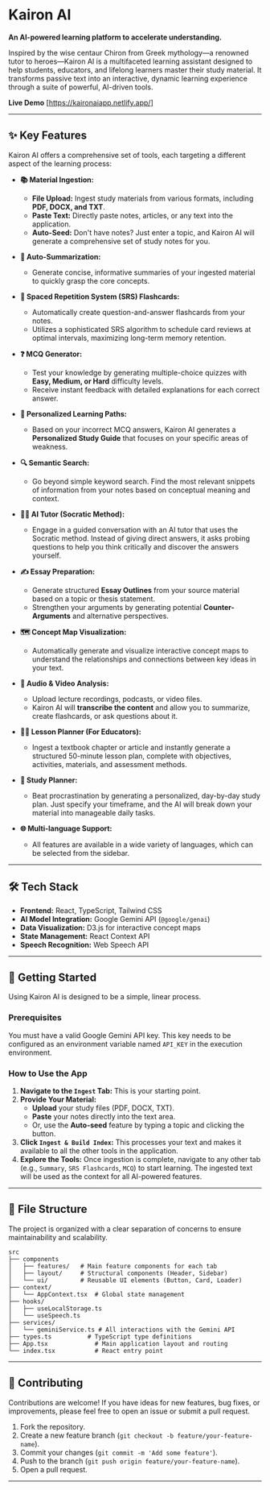 
# Kairon AI

**An AI-powered learning platform to accelerate understanding.**

Inspired by the wise centaur Chiron from Greek mythology—a renowned tutor to heroes—Kairon AI is a multifaceted learning assistant designed to help students, educators, and lifelong learners master their study material. It transforms passive text into an interactive, dynamic learning experience through a suite of powerful, AI-driven tools.


**Live Demo** [https://kaironaiapp.netlify.app/]

---

## ✨ Key Features

Kairon AI offers a comprehensive set of tools, each targeting a different aspect of the learning process:

*   **📚 Material Ingestion:**
    *   **File Upload:** Ingest study materials from various formats, including **PDF, DOCX, and TXT**.
    *   **Paste Text:** Directly paste notes, articles, or any text into the application.
    *   **Auto-Seed:** Don't have notes? Just enter a topic, and Kairon AI will generate a comprehensive set of study notes for you.

*   **📝 Auto-Summarization:**
    *   Generate concise, informative summaries of your ingested material to quickly grasp the core concepts.

*   **🧠 Spaced Repetition System (SRS) Flashcards:**
    *   Automatically create question-and-answer flashcards from your notes.
    *   Utilizes a sophisticated SRS algorithm to schedule card reviews at optimal intervals, maximizing long-term memory retention.

*   **❓ MCQ Generator:**
    *   Test your knowledge by generating multiple-choice quizzes with **Easy, Medium, or Hard** difficulty levels.
    *   Receive instant feedback with detailed explanations for each correct answer.

*   **🎯 Personalized Learning Paths:**
    *   Based on your incorrect MCQ answers, Kairon AI generates a **Personalized Study Guide** that focuses on your specific areas of weakness.

*   **🔍 Semantic Search:**
    *   Go beyond simple keyword search. Find the most relevant snippets of information from your notes based on conceptual meaning and context.

*   **🧑‍🏫 AI Tutor (Socratic Method):**
    *   Engage in a guided conversation with an AI tutor that uses the Socratic method. Instead of giving direct answers, it asks probing questions to help you think critically and discover the answers yourself.

*   **✍️ Essay Preparation:**
    *   Generate structured **Essay Outlines** from your source material based on a topic or thesis statement.
    *   Strengthen your arguments by generating potential **Counter-Arguments** and alternative perspectives.

*   **🗺️ Concept Map Visualization:**
    *   Automatically generate and visualize interactive concept maps to understand the relationships and connections between key ideas in your text.

*   **🎤 Audio & Video Analysis:**
    *   Upload lecture recordings, podcasts, or video files.
    *   Kairon AI will **transcribe the content** and allow you to summarize, create flashcards, or ask questions about it.

*   **👨‍🏫 Lesson Planner (For Educators):**
    *   Ingest a textbook chapter or article and instantly generate a structured 50-minute lesson plan, complete with objectives, activities, materials, and assessment methods.

*   **📅 Study Planner:**
    *   Beat procrastination by generating a personalized, day-by-day study plan. Just specify your timeframe, and the AI will break down your material into manageable daily tasks.

*   **🌐 Multi-language Support:**
    *   All features are available in a wide variety of languages, which can be selected from the sidebar.

---

## 🛠️ Tech Stack

*   **Frontend:** React, TypeScript, Tailwind CSS
*   **AI Model Integration:** Google Gemini API (`@google/genai`)
*   **Data Visualization:** D3.js for interactive concept maps
*   **State Management:** React Context API
*   **Speech Recognition:** Web Speech API

---

## 🚀 Getting Started

Using Kairon AI is designed to be a simple, linear process.

### Prerequisites

You must have a valid Google Gemini API key. This key needs to be configured as an environment variable named `API_KEY` in the execution environment.

### How to Use the App

1.  **Navigate to the `Ingest` Tab:** This is your starting point.
2.  **Provide Your Material:**
    *   **Upload** your study files (PDF, DOCX, TXT).
    *   **Paste** your notes directly into the text area.
    *   Or, use the **Auto-seed** feature by typing a topic and clicking the button.
3.  **Click `Ingest & Build Index`:** This processes your text and makes it available to all the other tools in the application.
4.  **Explore the Tools:** Once ingestion is complete, navigate to any other tab (e.g., `Summary`, `SRS Flashcards`, `MCQ`) to start learning. The ingested text will be used as the context for all AI-powered features.

---

## 📁 File Structure

The project is organized with a clear separation of concerns to ensure maintainability and scalability.

```
src
├── components
│   ├── features/   # Main feature components for each tab
│   ├── layout/     # Structural components (Header, Sidebar)
│   └── ui/         # Reusable UI elements (Button, Card, Loader)
├── context/
│   └── AppContext.tsx  # Global state management
├── hooks/
│   ├── useLocalStorage.ts
│   └── useSpeech.ts
├── services/
│   └── geminiService.ts # All interactions with the Gemini API
├── types.ts          # TypeScript type definitions
├── App.tsx             # Main application layout and routing
└── index.tsx           # React entry point
```

---

## 🤝 Contributing

Contributions are welcome! If you have ideas for new features, bug fixes, or improvements, please feel free to open an issue or submit a pull request.

1.  Fork the repository.
2.  Create a new feature branch (`git checkout -b feature/your-feature-name`).
3.  Commit your changes (`git commit -m 'Add some feature'`).
4.  Push to the branch (`git push origin feature/your-feature-name`).
5.  Open a pull request.

---